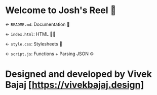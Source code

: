 # Welcome to  Josh's Reel 🍿

← `README.md`: Documentation 📝

← `index.html`: HTML 👨‍💻

← `style.css`: Stylesheets 🌈

← `script.js`: Functions + Parsing JSON ⚙️

# Designed and developed by Vivek Bajaj [https://vivekbajaj.design]